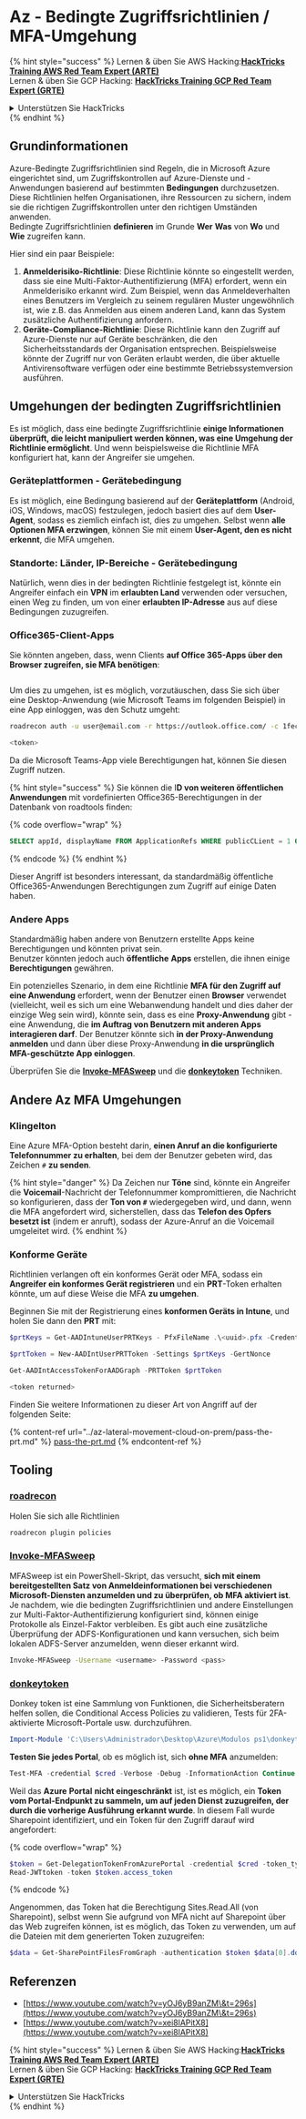# Az - Bedingte Zugriffsrichtlinien / MFA-Umgehung

{% hint style="success" %}
Lernen & üben Sie AWS Hacking:<img src="../../../.gitbook/assets/image (1).png" alt="" data-size="line">[**HackTricks Training AWS Red Team Expert (ARTE)**](https://training.hacktricks.xyz/courses/arte)<img src="../../../.gitbook/assets/image (1).png" alt="" data-size="line">\
Lernen & üben Sie GCP Hacking: <img src="../../../.gitbook/assets/image (2).png" alt="" data-size="line">[**HackTricks Training GCP Red Team Expert (GRTE)**<img src="../../../.gitbook/assets/image (2).png" alt="" data-size="line">](https://training.hacktricks.xyz/courses/grte)

<details>

<summary>Unterstützen Sie HackTricks</summary>

* Überprüfen Sie die [**Abonnementpläne**](https://github.com/sponsors/carlospolop)!
* **Treten Sie der** 💬 [**Discord-Gruppe**](https://discord.gg/hRep4RUj7f) oder der [**Telegram-Gruppe**](https://t.me/peass) bei oder **folgen** Sie uns auf **Twitter** 🐦 [**@hacktricks\_live**](https://twitter.com/hacktricks\_live)**.**
* **Teilen Sie Hacking-Tricks, indem Sie PRs an die** [**HackTricks**](https://github.com/carlospolop/hacktricks) und [**HackTricks Cloud**](https://github.com/carlospolop/hacktricks-cloud) GitHub-Repos senden.

</details>
{% endhint %}

## Grundinformationen

Azure-Bedingte Zugriffsrichtlinien sind Regeln, die in Microsoft Azure eingerichtet sind, um Zugriffskontrollen auf Azure-Dienste und -Anwendungen basierend auf bestimmten **Bedingungen** durchzusetzen. Diese Richtlinien helfen Organisationen, ihre Ressourcen zu sichern, indem sie die richtigen Zugriffskontrollen unter den richtigen Umständen anwenden.\
Bedingte Zugriffsrichtlinien **definieren** im Grunde **Wer** **Was** von **Wo** und **Wie** zugreifen kann.

Hier sind ein paar Beispiele:

1. **Anmelderisiko-Richtlinie**: Diese Richtlinie könnte so eingestellt werden, dass sie eine Multi-Faktor-Authentifizierung (MFA) erfordert, wenn ein Anmelderisiko erkannt wird. Zum Beispiel, wenn das Anmeldeverhalten eines Benutzers im Vergleich zu seinem regulären Muster ungewöhnlich ist, wie z.B. das Anmelden aus einem anderen Land, kann das System zusätzliche Authentifizierung anfordern.
2. **Geräte-Compliance-Richtlinie**: Diese Richtlinie kann den Zugriff auf Azure-Dienste nur auf Geräte beschränken, die den Sicherheitsstandards der Organisation entsprechen. Beispielsweise könnte der Zugriff nur von Geräten erlaubt werden, die über aktuelle Antivirensoftware verfügen oder eine bestimmte Betriebssystemversion ausführen.

## Umgehungen der bedingten Zugriffsrichtlinien

Es ist möglich, dass eine bedingte Zugriffsrichtlinie **einige Informationen überprüft, die leicht manipuliert werden können, was eine Umgehung der Richtlinie ermöglicht**. Und wenn beispielsweise die Richtlinie MFA konfiguriert hat, kann der Angreifer sie umgehen.

### Geräteplattformen - Gerätebedingung

Es ist möglich, eine Bedingung basierend auf der **Geräteplattform** (Android, iOS, Windows, macOS) festzulegen, jedoch basiert dies auf dem **User-Agent**, sodass es ziemlich einfach ist, dies zu umgehen. Selbst wenn **alle Optionen MFA erzwingen**, können Sie mit einem **User-Agent, den es nicht erkennt**, die MFA umgehen.

### Standorte: Länder, IP-Bereiche - Gerätebedingung

Natürlich, wenn dies in der bedingten Richtlinie festgelegt ist, könnte ein Angreifer einfach ein **VPN** im **erlaubten Land** verwenden oder versuchen, einen Weg zu finden, um von einer **erlaubten IP-Adresse** aus auf diese Bedingungen zuzugreifen.

### Office365-Client-Apps

Sie könnten angeben, dass, wenn Clients **auf Office 365-Apps über den Browser zugreifen, sie MFA benötigen**:

<figure><img src="../../../.gitbook/assets/image (318).png" alt=""><figcaption></figcaption></figure>

Um dies zu umgehen, ist es möglich, vorzutäuschen, dass Sie sich über eine Desktop-Anwendung (wie Microsoft Teams im folgenden Beispiel) in eine App einloggen, was den Schutz umgeht:
```bash
roadrecon auth -u user@email.com -r https://outlook.office.com/ -c 1fec8e78-bce4-4aaf-ab1b-5451cc387264 --tokrns-stdout

<token>
```
Da die Microsoft Teams-App viele Berechtigungen hat, können Sie diesen Zugriff nutzen.

{% hint style="success" %}
Sie können die I**D von weiteren öffentlichen Anwendungen** mit vordefinierten Office365-Berechtigungen in der Datenbank von roadtools finden:

{% code overflow="wrap" %}
```sql
SELECT appId, displayName FROM ApplicationRefs WHERE publicCLient = 1 ORDER BY displayName ASC
```
{% endcode %}
{% endhint %}

Dieser Angriff ist besonders interessant, da standardmäßig öffentliche Office365-Anwendungen Berechtigungen zum Zugriff auf einige Daten haben.

### Andere Apps

Standardmäßig haben andere von Benutzern erstellte Apps keine Berechtigungen und könnten privat sein.\
Benutzer könnten jedoch auch **öffentliche** **Apps** erstellen, die ihnen einige **Berechtigungen** gewähren.

Ein potenzielles Szenario, in dem eine Richtlinie **MFA für den Zugriff auf eine Anwendung** erfordert, wenn der Benutzer einen **Browser** verwendet (vielleicht, weil es sich um eine Webanwendung handelt und dies daher der einzige Weg sein wird), könnte sein, dass es eine **Proxy-Anwendung** gibt - eine Anwendung, die **im Auftrag von Benutzern mit anderen Apps interagieren darf**. Der Benutzer könnte sich **in der Proxy-Anwendung anmelden** und dann über diese Proxy-Anwendung **in die ursprünglich MFA-geschützte App einloggen**.

Überprüfen Sie die [**Invoke-MFASweep**](az-conditional-access-policies-mfa-bypass.md#invoke-mfasweep) und die [**donkeytoken**](az-conditional-access-policies-mfa-bypass.md#donkeytoken) Techniken.

## Andere Az MFA Umgehungen

### Klingelton

Eine Azure MFA-Option besteht darin, **einen Anruf an die konfigurierte Telefonnummer zu erhalten**, bei dem der Benutzer gebeten wird, das Zeichen `#` **zu senden**.

{% hint style="danger" %}
Da Zeichen nur **Töne** sind, könnte ein Angreifer die **Voicemail**-Nachricht der Telefonnummer kompromittieren, die Nachricht so konfigurieren, dass der **Ton von `#`** wiedergegeben wird, und dann, wenn die MFA angefordert wird, sicherstellen, dass das **Telefon des Opfers besetzt ist** (indem er anruft), sodass der Azure-Anruf an die Voicemail umgeleitet wird.
{% endhint %}

### Konforme Geräte

Richtlinien verlangen oft ein konformes Gerät oder MFA, sodass ein **Angreifer ein konformes Gerät registrieren** und ein **PRT**-Token erhalten könnte, um auf diese Weise die MFA **zu umgehen**.

Beginnen Sie mit der Registrierung eines **konformen Geräts in Intune**, und holen Sie dann den **PRT** mit:
```powershell
$prtKeys = Get-AADIntuneUserPRTKeys - PfxFileName .\<uuid>.pfx -Credentials $credentials

$prtToken = New-AADIntUserPRTToken -Settings $prtKeys -GertNonce

Get-AADIntAccessTokenForAADGraph -PRTToken $prtToken

<token returned>
```
Finden Sie weitere Informationen zu dieser Art von Angriff auf der folgenden Seite:

{% content-ref url="../az-lateral-movement-cloud-on-prem/pass-the-prt.md" %}
[pass-the-prt.md](../az-lateral-movement-cloud-on-prem/pass-the-prt.md)
{% endcontent-ref %}

## Tooling

### [roadrecon](https://github.com/dirkjanm/ROADtools)

Holen Sie sich alle Richtlinien
```bash
roadrecon plugin policies
```
### [Invoke-MFASweep](https://github.com/dafthack/MFASweep)

MFASweep ist ein PowerShell-Skript, das versucht, **sich mit einem bereitgestellten Satz von Anmeldeinformationen bei verschiedenen Microsoft-Diensten anzumelden und zu überprüfen, ob MFA aktiviert ist**. Je nachdem, wie die bedingten Zugriffsrichtlinien und andere Einstellungen zur Multi-Faktor-Authentifizierung konfiguriert sind, können einige Protokolle als Einzel-Faktor verbleiben. Es gibt auch eine zusätzliche Überprüfung der ADFS-Konfigurationen und kann versuchen, sich beim lokalen ADFS-Server anzumelden, wenn dieser erkannt wird.
```bash
Invoke-MFASweep -Username <username> -Password <pass>
```
### [donkeytoken](https://github.com/silverhack/donkeytoken)

Donkey token ist eine Sammlung von Funktionen, die Sicherheitsberatern helfen sollen, die Conditional Access Policies zu validieren, Tests für 2FA-aktivierte Microsoft-Portale usw. durchzuführen.
```powershell
Import-Module 'C:\Users\Administrador\Desktop\Azure\Modulos ps1\donkeytoken' -Force
```
**Testen Sie jedes Portal**, ob es möglich ist, sich **ohne MFA** anzumelden:
```powershell
Test-MFA -credential $cred -Verbose -Debug -InformationAction Continue
```
Weil das **Azure** **Portal** **nicht eingeschränkt** ist, ist es möglich, ein **Token vom Portal-Endpunkt zu sammeln, um auf jeden Dienst zuzugreifen, der durch die vorherige Ausführung erkannt wurde**. In diesem Fall wurde Sharepoint identifiziert, und ein Token für den Zugriff darauf wird angefordert:

{% code overflow="wrap" %}
```powershell
$token = Get-DelegationTokenFromAzurePortal -credential $cred -token_type microsoft.graph -extension_type Microsoft_Intune
Read-JWTtoken -token $token.access_token
```
{% endcode %}

Angenommen, das Token hat die Berechtigung Sites.Read.All (von Sharepoint), selbst wenn Sie aufgrund von MFA nicht auf Sharepoint über das Web zugreifen können, ist es möglich, das Token zu verwenden, um auf die Dateien mit dem generierten Token zuzugreifen:
```powershell
$data = Get-SharePointFilesFromGraph -authentication $token $data[0].downloadUrl
```
## Referenzen

* [https://www.youtube.com/watch?v=yOJ6yB9anZM\&t=296s](https://www.youtube.com/watch?v=yOJ6yB9anZM\&t=296s)
* [https://www.youtube.com/watch?v=xei8lAPitX8](https://www.youtube.com/watch?v=xei8lAPitX8)

{% hint style="success" %}
Lernen & üben Sie AWS Hacking:<img src="../../../.gitbook/assets/image (1).png" alt="" data-size="line">[**HackTricks Training AWS Red Team Expert (ARTE)**](https://training.hacktricks.xyz/courses/arte)<img src="../../../.gitbook/assets/image (1).png" alt="" data-size="line">\
Lernen & üben Sie GCP Hacking: <img src="../../../.gitbook/assets/image (2).png" alt="" data-size="line">[**HackTricks Training GCP Red Team Expert (GRTE)**<img src="../../../.gitbook/assets/image (2).png" alt="" data-size="line">](https://training.hacktricks.xyz/courses/grte)

<details>

<summary>Unterstützen Sie HackTricks</summary>

* Überprüfen Sie die [**Abonnementpläne**](https://github.com/sponsors/carlospolop)!
* **Treten Sie der** 💬 [**Discord-Gruppe**](https://discord.gg/hRep4RUj7f) oder der [**Telegram-Gruppe**](https://t.me/peass) bei oder **folgen** Sie uns auf **Twitter** 🐦 [**@hacktricks\_live**](https://twitter.com/hacktricks\_live)**.**
* **Teilen Sie Hacking-Tricks, indem Sie PRs an die** [**HackTricks**](https://github.com/carlospolop/hacktricks) und [**HackTricks Cloud**](https://github.com/carlospolop/hacktricks-cloud) GitHub-Repos senden.

</details>
{% endhint %}
